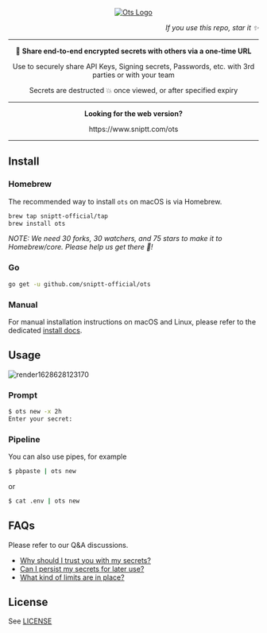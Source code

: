 <p align="center">
  <a href="https://sniptt.com">
    <img src=".github/assets/ots-social-cover.svg" alt="Ots Logo" />
  </a>
</p>

<p align="right">
  <i>If you use this repo, star it ✨</i>
</p>

***

<p align="center">🔐 <b>Share end-to-end encrypted secrets with others via a one-time URL</b></p>

<p align="center">Use to securely share API Keys, Signing secrets, Passwords, etc. with 3rd parties or with your team</p>

<p align="center">Secrets are destructed 💥 once viewed, or after specified expiry</p>

***

<p align="center"><b>Looking for the web version?</b></p>

<p align="center">https://www.sniptt.com/ots</p>

***

## Install

### Homebrew

The recommended way to install `ots` on macOS is via Homebrew.

```sh
brew tap sniptt-official/tap
brew install ots
```

*NOTE: We need 30 forks, 30 watchers, and 75 stars to make it to Homebrew/core. Please help us get there 👀!*

### Go

```sh
go get -u github.com/sniptt-official/ots
```

### Manual

For manual installation instructions on macOS and Linux, please refer to the dedicated [install docs](./docs/manual-install.md).

## Usage

![render1628628123170](https://user-images.githubusercontent.com/778109/128932301-190388b3-171c-4e41-be5c-88ecf315beda.gif)

### Prompt

```sh
$ ots new -x 2h
Enter your secret: 
```

### Pipeline

You can also use pipes, for example

```sh
$ pbpaste | ots new
```

or

```sh
$ cat .env | ots new
```

## FAQs

Please refer to our Q&A discussions.

- [Why should I trust you with my secrets?](https://github.com/sniptt-official/ots/discussions/13)
- [Can I persist my secrets for later use?](https://github.com/sniptt-official/ots/discussions/15)
- [What kind of limits are in place?](https://github.com/sniptt-official/ots/discussions/18)

## License

See [LICENSE](LICENSE)
